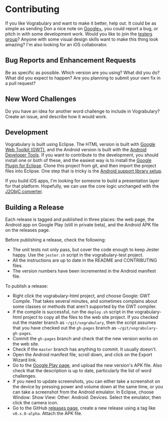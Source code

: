 Contributing
============
If you like Vograbulary and want to make it better, help out. It could be as
simple as sending Don a nice note on [Google+][g+], you could report a bug,
or pitch in with some development work. Would you like to join the
[testers group][testers]? Anyone with some visual design skills want to make
this thing look amazing? I'm also looking for an iOS collaborator.

Bug Reports and Enhancement Requests
------------------------------------
Be as specific as possible. Which version are you using? What did you do? What
did you expect to happen? Are you planning to submit your own fix in a pull
request?

New Word Challenges
-------------------
Do you have an idea for another word challenge to include in Vograbulary? Create an
issue, and describe how it would work.

Development
-----------
Vograbulary is built using Eclipse. The HTML version is built with
[Google Web Toolkit (GWT)][gwt], and the Android version is built with the
[Android Developer Tools][adt]. If you want to contribute to the development,
you should install one or both of these, and the easiest way is to install
the [Google Plugin for Eclipse][gooclipse]. Clone this project from git, and
then import the project files into Eclipse. One step that is tricky is the
[Android support library setup][suplib].

If you build iOS apps, I'm looking for someone to build a presentation layer for
that platform. Hopefully, we can use the core logic unchanged with the
[J2ObjC converter][j2objc].

Building a Release
------------------
Each release is tagged and published in three places: the web page, the Android
app on Google Play (still in private beta), and the Android APK file on the
releases page.

Before publishing a release, check the following:

* The unit tests not only pass, but cover the code enough to keep Jester happy.
    Use the `jester.sh` script in the vograbulary-test project.
* All the instructions are up to date in the README and CONTRIBUTING files.
* The version numbers have been incremented in the Android manifest file.

To publish a release:

* Right click the vograbulary-html project, and choose Google: GWT Compile. That
    takes several minutes, and sometimes complains about some classes or methods
    that aren't supported by the GWT compiler.
* If the compile is successful, run the `deploy.sh` script in the
    vograbulary-html project to copy all the files to the web site project. If
    you checked out the master branch as `~/git/vograbulary`, then the script
    assumes that you have checked out the `gh-pages` branch as
    `~/git/vograbulary-gh-pages`.
* Commit the `gh-pages` branch and check that the new version works on the web
    site.
* Check if the `master` branch has anything to commit. It usually doesn't.
* Open the Android manifest file, scroll down, and click on the Export Wizard
    link.
* Go to the [Google Play page][google], and upload the new version's APK file.
    Also check that the description is up to date, particularly the list of word
    challenges.
* If you need to update screenshots, you can either take a screenshot on the
    device by pressing power and volume down at the same time, or you can take
    a screenshot from the Android emulator. In Eclipse, choose Window: Show
    View: Other: Android: Devices. Select the emulator, then click the camera
    icon.
* Go to the GitHub [releases page][releases], create a new release using a tag
    like `v0.x.0-alpha`. Attach the APK file.

[g+]: http://google.com/+donkirkby
[testers]: https://plus.google.com/communities/103264778621024783530
[gwt]: http://www.gwtproject.org/
[adt]: https://developer.android.com/tools/help/adt.html
[j2objc]: http://j2objc.org/
[releases]: https://github.com/donkirkby/vograbulary/releases
[google]: https://play.google.com/apps/publish
[gooclipse]: https://developers.google.com/eclipse/docs/download
[suplib]: https://developer.android.com/tools/support-library/setup.html